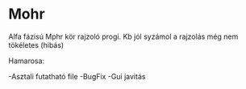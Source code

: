 # Mohr
Alfa fázisú Mphr kör rajzoló progi.
Kb jól syzámol a rajzolás még nem tökéletes (hibás)



Hamarosa:

-Asztali futatható file
-BugFix
-Gui javitás
